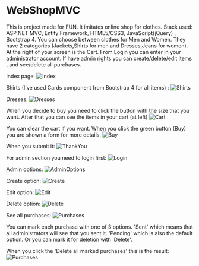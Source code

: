 # WebShopMVC
This is project made for FUN. It imitates online shop for clothes. Stack used: ASP.NET MVC, Entity Framework, HTML5/CSS3, JavaScript(jQuery) , Bootstrap 4.
You can choose between clothes for Men and Women. They have 2 categories (Jackets,Shirts for men and Dresses,Jeans for women).
At the right of your screen is the Cart. From Login you can enter in your administrator account.
If have admin rights you can create/delete/edit items , and see/delete all purchases.

Index page:
![Index](https://github.com/BackNot/WebShopMVC/blob/master/PicturesOfProject/Index.png)


Shirts (I've used Cards component from Bootstrap 4 for all items) : 
![Shirts](https://github.com/BackNot/WebShopMVC/blob/master/PicturesOfProject/Shirts.png)


Dresses:
![Dresses](https://github.com/BackNot/WebShopMVC/blob/master/PicturesOfProject/Dresses.png)


When you decide to buy you need to click the button with the size that you want. After that you can see the items in your cart (at left)
![Cart](https://github.com/BackNot/WebShopMVC/blob/master/PicturesOfProject/Cart1.png)

You can clear the cart if you want. When you click the green button (Buy) you are shown a form for more details.
![Buy](https://github.com/BackNot/WebShopMVC/blob/master/PicturesOfProject/Buy.png)

When you submit it:
![ThankYou](https://github.com/BackNot/WebShopMVC/blob/master/PicturesOfProject/ThankYou.png)


For admin section you need to login first:
![Login](https://github.com/BackNot/WebShopMVC/blob/master/PicturesOfProject/Login.png)


Admin options:
![AdminOptions](https://github.com/BackNot/WebShopMVC/blob/master/PicturesOfProject/AdminPanel.png)


Create option:
![Create](https://github.com/BackNot/WebShopMVC/blob/master/PicturesOfProject/CreateItem.png)


Edit option:
![Edit](https://github.com/BackNot/WebShopMVC/blob/master/PicturesOfProject/Edit.png)

Delete option:
![Delete](https://github.com/BackNot/WebShopMVC/blob/master/PicturesOfProject/Delete.png)

See all purchases:
![Purchases](https://github.com/BackNot/WebShopMVC/blob/master/PicturesOfProject/Purchases.png)

You can mark each purchase with one of 3 options. 
'Sent' which means that all administrators will see that you sent it.
'Pending' which is also the default option. 
Or you can mark it for deletion with 'Delete'.

When you click the 'Delete all marked purchases' this is the result:
![Purchases](https://github.com/BackNot/WebShopMVC/blob/master/PicturesOfProject/Purchases2.png)

